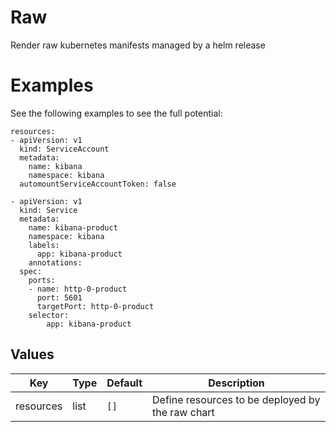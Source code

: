 # Raw

Render raw kubernetes manifests managed by a helm release

# Examples

See the following examples to see the full potential:

```
resources:
- apiVersion: v1
  kind: ServiceAccount
  metadata:
    name: kibana
    namespace: kibana
  automountServiceAccountToken: false

- apiVersion: v1
  kind: Service
  metadata:
    name: kibana-product
    namespace: kibana
    labels:
      app: kibana-product
    annotations:
  spec:
    ports:
    - name: http-0-product
      port: 5601
      targetPort: http-0-product
    selector:
        app: kibana-product
```

## Values

| Key | Type | Default | Description |
|-----|------|---------|-------------|
| resources | list | `[]` | Define resources to be deployed by the raw chart |
